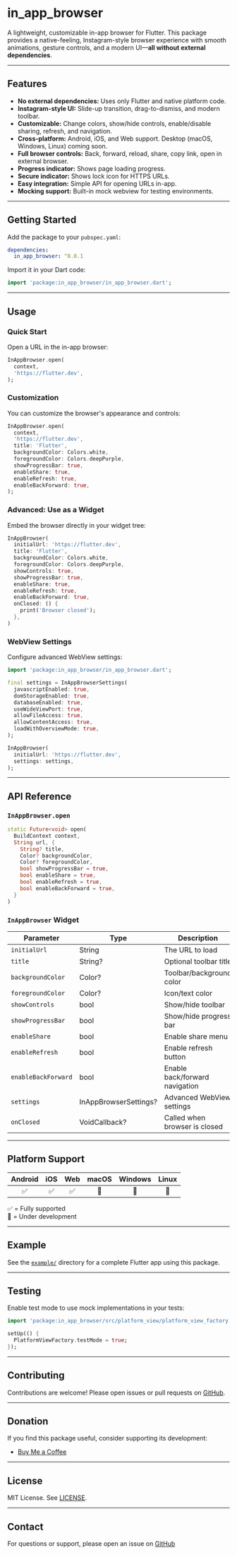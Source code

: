 # in_app_browser

A lightweight, customizable in-app browser for Flutter. This package provides a native-feeling, Instagram-style browser experience with smooth animations, gesture controls, and a modern UI—**all without external dependencies**.

---

## Features

- **No external dependencies:** Uses only Flutter and native platform code.
- **Instagram-style UI:** Slide-up transition, drag-to-dismiss, and modern toolbar.
- **Customizable:** Change colors, show/hide controls, enable/disable sharing, refresh, and navigation.
- **Cross-platform:** Android, iOS, and Web support. Desktop (macOS, Windows, Linux) coming soon.
- **Full browser controls:** Back, forward, reload, share, copy link, open in external browser.
- **Progress indicator:** Shows page loading progress.
- **Secure indicator:** Shows lock icon for HTTPS URLs.
- **Easy integration:** Simple API for opening URLs in-app.
- **Mocking support:** Built-in mock webview for testing environments.

---

## Getting Started

Add the package to your `pubspec.yaml`:

```yaml
dependencies:
  in_app_browser: ^0.0.1
```

Import it in your Dart code:

```dart
import 'package:in_app_browser/in_app_browser.dart';
```

---

## Usage

### Quick Start

Open a URL in the in-app browser:

```dart
InAppBrowser.open(
  context,
  'https://flutter.dev',
);
```

### Customization

You can customize the browser's appearance and controls:

```dart
InAppBrowser.open(
  context,
  'https://flutter.dev',
  title: 'Flutter',
  backgroundColor: Colors.white,
  foregroundColor: Colors.deepPurple,
  showProgressBar: true,
  enableShare: true,
  enableRefresh: true,
  enableBackForward: true,
);
```

### Advanced: Use as a Widget

Embed the browser directly in your widget tree:

```dart
InAppBrowser(
  initialUrl: 'https://flutter.dev',
  title: 'Flutter',
  backgroundColor: Colors.white,
  foregroundColor: Colors.deepPurple,
  showControls: true,
  showProgressBar: true,
  enableShare: true,
  enableRefresh: true,
  enableBackForward: true,
  onClosed: () {
    print('Browser closed');
  },
)
```

### WebView Settings

Configure advanced WebView settings:

```dart
import 'package:in_app_browser/in_app_browser.dart';

final settings = InAppBrowserSettings(
  javascriptEnabled: true,
  domStorageEnabled: true,
  databaseEnabled: true,
  useWideViewPort: true,
  allowFileAccess: true,
  allowContentAccess: true,
  loadWithOverviewMode: true,
);

InAppBrowser(
  initialUrl: 'https://flutter.dev',
  settings: settings,
);
```

---

## API Reference

### `InAppBrowser.open`

```dart
static Future<void> open(
  BuildContext context,
  String url, {
    String? title,
    Color? backgroundColor,
    Color? foregroundColor,
    bool showProgressBar = true,
    bool enableShare = true,
    bool enableRefresh = true,
    bool enableBackForward = true,
  }
)
```

### `InAppBrowser` Widget

| Parameter           | Type                   | Description                                      |
|---------------------|------------------------|--------------------------------------------------|
| `initialUrl`        | String                 | The URL to load                                  |
| `title`             | String?                | Optional toolbar title                           |
| `backgroundColor`   | Color?                 | Toolbar/background color                         |
| `foregroundColor`   | Color?                 | Icon/text color                                  |
| `showControls`      | bool                   | Show/hide toolbar                                |
| `showProgressBar`   | bool                   | Show/hide progress bar                           |
| `enableShare`       | bool                   | Enable share menu                                |
| `enableRefresh`     | bool                   | Enable refresh button                            |
| `enableBackForward` | bool                   | Enable back/forward navigation                   |
| `settings`          | InAppBrowserSettings?  | Advanced WebView settings                        |
| `onClosed`          | VoidCallback?          | Called when browser is closed                    |

---

## Platform Support

| Android | iOS | Web | macOS | Windows | Linux |
|:-------:|:---:|:---:|:-----:|:-------:|:-----:|
|   ✅    | ✅  | ✅  |  🚧   |   🚧    |  🚧   |

✅ = Fully supported  
🚧 = Under development  

---

## Example

See the [`example/`](example/) directory for a complete Flutter app using this package.

---

## Testing

Enable test mode to use mock implementations in your tests:

```dart
import 'package:in_app_browser/src/platform_view/platform_view_factory.dart';

setUp(() {
  PlatformViewFactory.testMode = true;
});
```

---

## Contributing

Contributions are welcome! Please open issues or pull requests on [GitHub](https://github.com/KANAGARAJ-M/in_app_browser).

---

## Donation

If you find this package useful, consider supporting its development:

- [Buy Me a Coffee](https://coff.ee/MkrCreations)

---

## License

MIT License. See [LICENSE](LICENSE).

---

## Contact

For questions or support, please open an issue on [GitHub](https://github.com/KANAGARAJ-M/in_app_browser)
